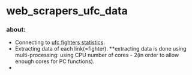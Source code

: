 # web_scrapers_ufc_data

### about:

- Connecting to [ufc fighters statistics](http://www.ufcstats.com/statistics/fighters).
- Extracting data of each link(=fighter).
  **extracting data is done using multi-processing: using CPU number of cores - 2(in order to allow enough cores for PC functions).
- 
